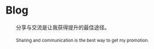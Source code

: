 # Blog

　　分享与交流是让我获得提升的最佳途径。

　　<small>Sharing and communication is the best way to get my promotion.<small>